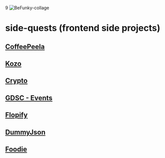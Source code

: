 9
![BeFunky-collage](https://res.cloudinary.com/db670bhmc/image/upload/v1701884482/273757420-c09d5be3-ecbe-47e5-b16a-212ceaaf4fdc_iqtu6o.jpg)

# side-quests (frontend side projects)
## [CoffeePeela](https://compute-task1.vercel.app)
## [Kozo](https://djcsi-task1.vercel.app)
## [Crypto](https://crypto-csi.vercel.app)
## [GDSC - Events](https://gdsc-task1.vercel.app)
## [Flopify](https://gdsc-task2.vercel.app)
## [DummyJson](https://dummy-json-next.vercel.app)
## [Foodie](https://landing-page-vaxad.vercel.app/)
